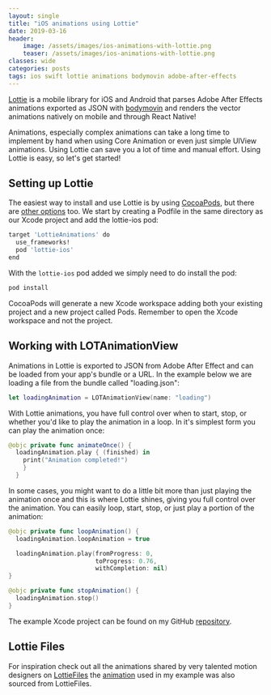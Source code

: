 ```yaml
---
layout: single
title: "iOS animations using Lottie"
date: 2019-03-16
header:
    image: /assets/images/ios-animations-with-lottie.png
    teaser: /assets/images/ios-animations-with-lottie.png
classes: wide
categories: posts
tags: ios swift lottie animations bodymovin adobe-after-effects
---
```


[Lottie](https://github.com/airbnb/lottie-ios) is a mobile library for iOS and Android that parses Adobe After Effects animations exported as JSON with [bodymovin](https://github.com/bodymovin/bodymovin) and renders the vector animations natively on mobile and through React Native!

Animations, especially complex animations can take a long time to implement by hand when using Core Animation or even just simple UIView animations. Using Lottie can save you a lot of time and manual effort. Using Lottie is easy, so let's get started!

## Setting up Lottie

The easiest way to install and use Lottie is by using [CocoaPods](https://cocoapods.org), but there are [other options](https://github.com/airbnb/lottie-ios#installing-lottie) too. We start by creating a Podfile in the same directory as our Xcode project and add the lottie-ios pod:

```bash
target 'LottieAnimations' do
  use_frameworks!
  pod 'lottie-ios'
end
```

With the `lottie-ios` pod added we simply need to do install the pod:

```bash
pod install
```

CocoaPods will generate a new Xcode workspace adding both your existing project and a new project called Pods. Remember to open the Xcode workspace and not the project.

## Working with LOTAnimationView

Animations in Lottie is exported to JSON from Adobe After Effect and can be loaded from your app's bundle or a URL. In the example below we are loading a file from the bundle called "loading.json":

```swift
let loadingAnimation = LOTAnimationView(name: "loading")
```

With Lottie animations, you have full control over when to start, stop, or whether you'd like to play the animation in a loop. In it's simplest form you can play the animation once:

```swift
@objc private func animateOnce() {
  loadingAnimation.play { (finished) in
    print("Animation completed!")
    }
  }
```

In some cases, you might want to do a little bit more than just playing the animation once and this is where Lottie shines, giving you full control over the animation. You can easily loop, start, stop, or just play a portion of the animation:

```swift
@objc private func loopAnimation() {
  loadingAnimation.loopAnimation = true

  loadingAnimation.play(fromProgress: 0,
                        toProgress: 0.76,
                        withCompletion: nil)
}
```
```swift
@objc private func stopAnimation() {
  loadingAnimation.stop()
}
```

The example Xcode project can be found on my GitHub [repository](https://github.com/rynaardb/ios-animations-using-lottie).

## Lottie Files

For inspiration check out all the animations shared by very talented motion designers on [LottieFiles](https://lottiefiles.com) the [animation](https://lottiefiles.com/4693-loading) used in my example was also sourced from LottieFiles.